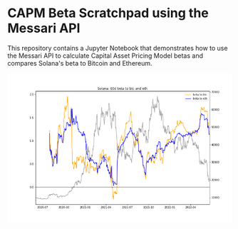 # CAPM Beta Scratchpad using the Messari API

This repository contains a Jupyter Notebook that demonstrates how to use the Messari API to calculate Capital Asset Pricing Model betas and compares Solana's beta to Bitcoin and Ethereum.


![alt text](./solana-betas.png "Title")

